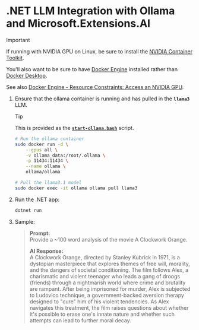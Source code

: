 # .NET LLM Integration with Ollama and Microsoft.Extensions.AI

> [!IMPORTANT]
> If running with NVIDIA GPU on Linux, be sure to install the [NVIDIA Container Toolkit](https://docs.nvidia.com/datacenter/cloud-native/container-toolkit/latest/install-guide.html).
>
> You'll also want to be sure to have [Docker Engine](https://docs.docker.com/engine/install/) installed rather than [Docker Desktop](https://www.docker.com/products/docker-desktop/).
>
> See also [Docker Engine - Resource Constraints: Access an NVIDIA GPU](https://docs.docker.com/engine/containers/resource_constraints/#gpu).

1. Ensure that the ollama container is running and has pulled in the **`llama3`** LLM.

    > [!TIP]
    > This is provided as the [**`start-ollama.bash`**](./start-ollama.bash) script.

    ```sh
    # Run the ollama container
    sudo docker run -d \
        --gpus all \
        -v ollama_data:/root/.ollama \
        -p 11434:11434 \
        --name ollama \
        ollama/ollama

    # Pull the llama3.1 model
    sudo docker exec -it ollama ollama pull llama3
    ```

2. Run the .NET app:

    ```sh
    dotnet run
    ```

3. Sample:

    > **Prompt:**  
    > Provide a ~100 word analysis of the movie A Clockwork Orange.
    >  
    > **AI Response:**  
    > A Clockwork Orange, directed by Stanley Kubrick in 1971, is a dystopian masterpiece that explores themes of free will, morality, and the dangers of societal conditioning. The film follows Alex, a charismatic and violent teenager who leads a gang of droogs (friends) through a nightmarish world where crime and brutality are rampant. After being imprisoned for murder, Alex is subjected to Ludovico technique, a government-backed aversion therapy designed to "cure" him of his violent tendencies. As Alex navigates this treatment, the film raises questions about whether it's possible to erase one's innate nature and whether such attempts can lead to further moral decay.